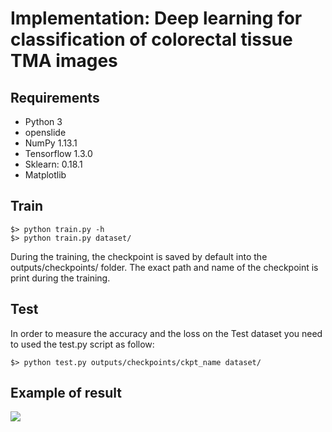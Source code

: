 # Implementation: Deep learning for classification of colorectal tissue TMA images 


## Requirements
- Python 3
- openslide
- NumPy 1.13.1
- Tensorflow 1.3.0
- Sklearn: 0.18.1
- Matplotlib

   
## Train

    $> python train.py -h
    $> python train.py dataset/

During the training, the checkpoint is saved by default into the outputs/checkpoints/ folder. The exact path and name of the checkpoint is print during the training.

## Test

In order to measure the accuracy and the loss on the Test dataset you need to used the test.py script as follow:

    $> python test.py outputs/checkpoints/ckpt_name dataset/ 


## Example of result

<img src="Mics/demo.gif"></img>




